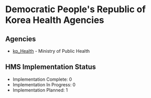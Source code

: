 # Democratic People's Republic of Korea Health Agencies

## Agencies

- [kp_Health](kp_Health/index.md) - Ministry of Public Health

## HMS Implementation Status

- Implementation Complete: 0
- Implementation In Progress: 0
- Implementation Planned: 1

